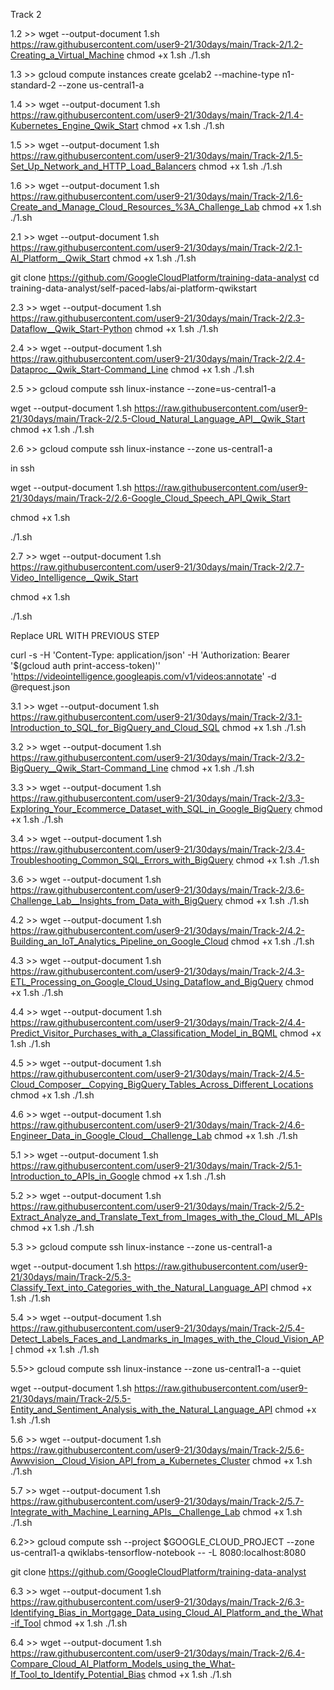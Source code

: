 Track 2


1.2 >>
wget --output-document 1.sh https://raw.githubusercontent.com/user9-21/30days/main/Track-2/1.2-Creating_a_Virtual_Machine
chmod +x 1.sh
./1.sh


1.3 >>
gcloud compute instances create gcelab2 --machine-type n1-standard-2 --zone us-central1-a 

1.4 >>
wget --output-document 1.sh https://raw.githubusercontent.com/user9-21/30days/main/Track-2/1.4-Kubernetes_Engine_Qwik_Start
chmod +x 1.sh
./1.sh


1.5 >>
wget --output-document 1.sh https://raw.githubusercontent.com/user9-21/30days/main/Track-2/1.5-Set_Up_Network_and_HTTP_Load_Balancers
chmod +x 1.sh
./1.sh


1.6 >>
wget --output-document 1.sh https://raw.githubusercontent.com/user9-21/30days/main/Track-2/1.6-Create_and_Manage_Cloud_Resources_%3A_Challenge_Lab
chmod +x 1.sh
./1.sh


2.1 >>
wget --output-document 1.sh https://raw.githubusercontent.com/user9-21/30days/main/Track-2/2.1-AI_Platform__Qwik_Start
chmod +x 1.sh
./1.sh

git clone https://github.com/GoogleCloudPlatform/training-data-analyst
cd training-data-analyst/self-paced-labs/ai-platform-qwikstart

2.3 >>
wget --output-document 1.sh https://raw.githubusercontent.com/user9-21/30days/main/Track-2/2.3-Dataflow__Qwik_Start-Python
chmod +x 1.sh
./1.sh


2.4 >>
wget --output-document 1.sh https://raw.githubusercontent.com/user9-21/30days/main/Track-2/2.4-Dataproc__Qwik_Start-Command_Line
chmod +x 1.sh
./1.sh


2.5 >>
gcloud compute ssh linux-instance --zone=us-central1-a 

wget --output-document 1.sh https://raw.githubusercontent.com/user9-21/30days/main/Track-2/2.5-Cloud_Natural_Language_API__Qwik_Start
chmod +x 1.sh
./1.sh

2.6 >>
gcloud compute ssh linux-instance --zone us-central1-a

in ssh

wget --output-document 1.sh https://raw.githubusercontent.com/user9-21/30days/main/Track-2/2.6-Google_Cloud_Speech_API_Qwik_Start

chmod +x 1.sh

./1.sh


2.7 >>
wget --output-document 1.sh https://raw.githubusercontent.com/user9-21/30days/main/Track-2/2.7-Video_Intelligence__Qwik_Start

chmod +x 1.sh

./1.sh


 Replace URL WITH PREVIOUS STEP

curl -s -H 'Content-Type: application/json' -H 'Authorization: Bearer '$(gcloud auth print-access-token)'' 'https://videointelligence.googleapis.com/v1/videos:annotate' -d @request.json

3.1 >>
wget --output-document 1.sh https://raw.githubusercontent.com/user9-21/30days/main/Track-2/3.1-Introduction_to_SQL_for_BigQuery_and_Cloud_SQL
chmod +x 1.sh
./1.sh


3.2 >>
wget --output-document 1.sh https://raw.githubusercontent.com/user9-21/30days/main/Track-2/3.2-BigQuery__Qwik_Start-Command_Line
chmod +x 1.sh
./1.sh


3.3 >>
wget --output-document 1.sh https://raw.githubusercontent.com/user9-21/30days/main/Track-2/3.3-Exploring_Your_Ecommerce_Dataset_with_SQL_in_Google_BigQuery
chmod +x 1.sh
./1.sh

3.4 >>
wget --output-document 1.sh https://raw.githubusercontent.com/user9-21/30days/main/Track-2/3.4-Troubleshooting_Common_SQL_Errors_with_BigQuery
chmod +x 1.sh
./1.sh

3.6 >>
wget --output-document 1.sh https://raw.githubusercontent.com/user9-21/30days/main/Track-2/3.6-Challenge_Lab__Insights_from_Data_with_BigQuery
chmod +x 1.sh
./1.sh


4.2 >>
wget --output-document 1.sh https://raw.githubusercontent.com/user9-21/30days/main/Track-2/4.2-Building_an_IoT_Analytics_Pipeline_on_Google_Cloud
chmod +x 1.sh
./1.sh


4.3 >>
wget --output-document 1.sh https://raw.githubusercontent.com/user9-21/30days/main/Track-2/4.3-ETL_Processing_on_Google_Cloud_Using_Dataflow_and_BigQuery
chmod +x 1.sh
./1.sh

4.4 >>
wget --output-document 1.sh https://raw.githubusercontent.com/user9-21/30days/main/Track-2/4.4-Predict_Visitor_Purchases_with_a_Classification_Model_in_BQML
chmod +x 1.sh
./1.sh

4.5 >>
wget --output-document 1.sh https://raw.githubusercontent.com/user9-21/30days/main/Track-2/4.5-Cloud_Composer__Copying_BigQuery_Tables_Across_Different_Locations
chmod +x 1.sh
./1.sh

4.6 >>
wget --output-document 1.sh https://raw.githubusercontent.com/user9-21/30days/main/Track-2/4.6-Engineer_Data_in_Google_Cloud__Challenge_Lab
chmod +x 1.sh
./1.sh

5.1 >>
wget --output-document 1.sh https://raw.githubusercontent.com/user9-21/30days/main/Track-2/5.1-Introduction_to_APIs_in_Google
chmod +x 1.sh
./1.sh

5.2 >>
wget --output-document 1.sh https://raw.githubusercontent.com/user9-21/30days/main/Track-2/5.2-Extract_Analyze_and_Translate_Text_from_Images_with_the_Cloud_ML_APIs
chmod +x 1.sh
./1.sh

5.3 >>
gcloud compute ssh linux-instance --zone us-central1-a

wget --output-document 1.sh https://raw.githubusercontent.com/user9-21/30days/main/Track-2/5.3-Classify_Text_into_Categories_with_the_Natural_Language_API
chmod +x 1.sh
./1.sh


5.4 >>
wget --output-document 1.sh https://raw.githubusercontent.com/user9-21/30days/main/Track-2/5.4-Detect_Labels_Faces_and_Landmarks_in_Images_with_the_Cloud_Vision_API
chmod +x 1.sh
./1.sh

5.5>>
gcloud compute ssh linux-instance --zone us-central1-a  --quiet

wget --output-document 1.sh https://raw.githubusercontent.com/user9-21/30days/main/Track-2/5.5-Entity_and_Sentiment_Analysis_with_the_Natural_Language_API
chmod +x 1.sh
./1.sh

5.6 >>
wget --output-document 1.sh https://raw.githubusercontent.com/user9-21/30days/main/Track-2/5.6-Awwvision__Cloud_Vision_API_from_a_Kubernetes_Cluster
chmod +x 1.sh
./1.sh

5.7 >>
wget --output-document 1.sh https://raw.githubusercontent.com/user9-21/30days/main/Track-2/5.7-Integrate_with_Machine_Learning_APIs__Challenge_Lab
chmod +x 1.sh
./1.sh

6.2>>
gcloud compute ssh --project $GOOGLE_CLOUD_PROJECT   --zone us-central1-a  qwiklabs-tensorflow-notebook -- -L 8080:localhost:8080


git clone https://github.com/GoogleCloudPlatform/training-data-analyst


6.3 >>
wget --output-document 1.sh https://raw.githubusercontent.com/user9-21/30days/main/Track-2/6.3-Identifying_Bias_in_Mortgage_Data_using_Cloud_AI_Platform_and_the_What-if_Tool
chmod +x 1.sh
./1.sh


6.4 >>
wget --output-document 1.sh https://raw.githubusercontent.com/user9-21/30days/main/Track-2/6.4-Compare_Cloud_AI_Platform_Models_using_the_What-If_Tool_to_Identify_Potential_Bias
chmod +x 1.sh
./1.sh
